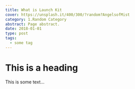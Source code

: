 ```yaml
---
title: What is Launch Kit
cover: https://unsplash.it/400/300/?random?AngelsofMist
category: 1.Random Category
abstract: Page abstract.
date: 2018-01-01
type: post
tags:
  - some tag
---
```


# This is a heading

This is some text...
